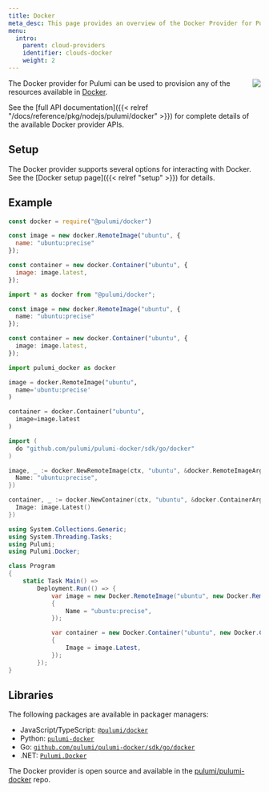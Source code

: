 ```yaml
---
title: Docker
meta_desc: This page provides an overview of the Docker Provider for Pulumi.
menu:
  intro:
    parent: cloud-providers
    identifier: clouds-docker
    weight: 2
---
```


<img src="/logos/tech/docker.png" align="right" class="h-16 px-8 pb-4">

The Docker provider for Pulumi can be used to provision any of the resources available in [Docker](https://www.docker.com/).

See the [full API documentation]({{< relref "/docs/reference/pkg/nodejs/pulumi/docker" >}}) for complete details of the available Docker provider APIs.

## Setup

The Docker provider supports several options for interacting with Docker.  See the [Docker setup page]({{< relref "setup" >}}) for details.

## Example





```javascript
const docker = require("@pulumi/docker")

const image = new docker.RemoteImage("ubuntu", {
  name: "ubuntu:precise"
});

const container = new docker.Container("ubuntu", {
  image: image.latest,
});
```




```typescript
import * as docker from "@pulumi/docker";

const image = new docker.RemoteImage("ubuntu", {
  name: "ubuntu:precise"
});

const container = new docker.Container("ubuntu", {
  image: image.latest,
});
```




```python
import pulumi_docker as docker

image = docker.RemoteImage("ubuntu",
  name='ubuntu:precise'
)

container = docker.Container("ubuntu",
  image=image.latest
)
```




```go
import (
  do "github.com/pulumi/pulumi-docker/sdk/go/docker"
)

image, _ := docker.NewRemoteImage(ctx, "ubuntu", &docker.RemoteImageArgs{
  Name: "ubuntu:precise",
})

container, _ := docker.NewContainer(ctx, "ubuntu", &docker.ContainerArgs{
  Image: image.Latest()
})
```




```csharp
using System.Collections.Generic;
using System.Threading.Tasks;
using Pulumi;
using Pulumi.Docker;

class Program
{
    static Task Main() =>
        Deployment.Run(() => {
            var image = new Docker.RemoteImage("ubuntu", new Docker.RemoteImageArgs
            {
                Name = "ubuntu:precise",
            });

            var container = new Docker.Container("ubuntu", new Docker.ContainerArgs
            {
                Image = image.Latest,
            });
        });
}
```





## Libraries

The following packages are available in packager managers:

* JavaScript/TypeScript: [`@pulumi/docker`](https://www.npmjs.com/package/@pulumi/docker)
* Python: [`pulumi-docker`](https://pypi.org/project/pulumi-docker/)
* Go: [`github.com/pulumi/pulumi-docker/sdk/go/docker`](https://github.com/pulumi/pulumi-docker)
* .NET: [`Pulumi.Docker`](https://www.nuget.org/packages/Pulumi.Docker)

The Docker provider is open source and available in the [pulumi/pulumi-docker](https://github.com/pulumi/pulumi-docker) repo.
